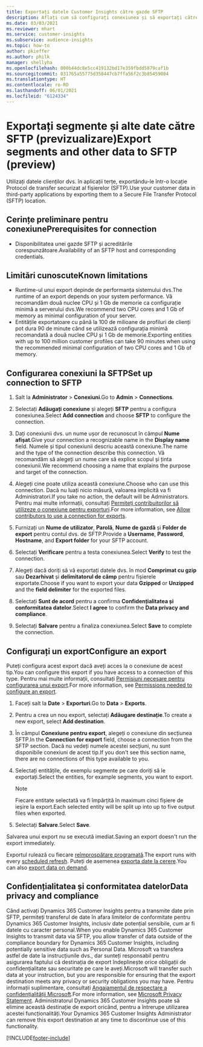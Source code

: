 ```yaml
---
title: Exportați datele Customer Insights către gazde SFTP
description: Aflați cum să configurați conexiunea și să exportați către o locație SFTP.
ms.date: 03/03/2021
ms.reviewer: mhart
ms.service: customer-insights
ms.subservice: audience-insights
ms.topic: how-to
author: pkieffer
ms.author: philk
manager: shellyha
ms.openlocfilehash: 000b44dc8e5cc419132bd17e359fbdd5879caf1b
ms.sourcegitcommit: 831765a55775d358447cb7ffa56f2c3b85459084
ms.translationtype: HT
ms.contentlocale: ro-RO
ms.lasthandoff: 06/01/2021
ms.locfileid: "6124334"
---
```

# <a name="export-segments-and-other-data-to-sftp-preview"></a><span data-ttu-id="eec45-103">Exportați segmente și alte date către SFTP (previzualizare)</span><span class="sxs-lookup"><span data-stu-id="eec45-103">Export segments and other data to SFTP (preview)</span></span>

<span data-ttu-id="eec45-104">Utilizați datele clienților dvs. în aplicații terțe, exportându-le într-o locație Protocol de transfer securizat al fișierelor (SFTP).</span><span class="sxs-lookup"><span data-stu-id="eec45-104">Use your customer data in third-party applications by exporting them to a Secure File Transfer Protocol (SFTP) location.</span></span>

## <a name="prerequisites-for-connection"></a><span data-ttu-id="eec45-105">Cerințe preliminare pentru conexiune</span><span class="sxs-lookup"><span data-stu-id="eec45-105">Prerequisites for connection</span></span>

- <span data-ttu-id="eec45-106">Disponibilitatea unei gazde SFTP și acreditările corespunzătoare.</span><span class="sxs-lookup"><span data-stu-id="eec45-106">Availability of an SFTP host and corresponding credentials.</span></span>

## <a name="known-limitations"></a><span data-ttu-id="eec45-107">Limitări cunoscute</span><span class="sxs-lookup"><span data-stu-id="eec45-107">Known limitations</span></span>

- <span data-ttu-id="eec45-108">Runtime-ul unui export depinde de performanța sistemului dvs.</span><span class="sxs-lookup"><span data-stu-id="eec45-108">The runtime of an export depends on your system performance.</span></span> <span data-ttu-id="eec45-109">Vă recomandăm două nuclee CPU și 1 Gb de memorie ca configurație minimă a serverului dvs.</span><span class="sxs-lookup"><span data-stu-id="eec45-109">We recommend two CPU cores and 1 Gb of memory as minimal configuration of your server.</span></span> 
- <span data-ttu-id="eec45-110">Entitățile exportatoare cu până la 100 de milioane de profiluri de clienți pot dura 90 de minute când se utilizează configurația minimă recomandată a două nuclee CPU și 1 Gb de memorie.</span><span class="sxs-lookup"><span data-stu-id="eec45-110">Exporting entities with up to 100 million customer profiles can take 90 minutes when using the recommended minimal configuration of two CPU cores and 1 Gb of memory.</span></span> 

## <a name="set-up-connection-to-sftp"></a><span data-ttu-id="eec45-111">Configurarea conexiuni la SFTP</span><span class="sxs-lookup"><span data-stu-id="eec45-111">Set up connection to SFTP</span></span>

1. <span data-ttu-id="eec45-112">Salt la **Administrator** > **Conexiuni**.</span><span class="sxs-lookup"><span data-stu-id="eec45-112">Go to **Admin** > **Connections**.</span></span>

1. <span data-ttu-id="eec45-113">Selectați **Adăugați conexiune** și alegeți **SFTP** pentru a configura conexiunea.</span><span class="sxs-lookup"><span data-stu-id="eec45-113">Select **Add connection** and choose **SFTP** to configure the connection.</span></span>

1. <span data-ttu-id="eec45-114">Dați conexiunii dvs. un nume ușor de recunoscut în câmpul **Nume afișat**.</span><span class="sxs-lookup"><span data-stu-id="eec45-114">Give your connection a recognizable name in the **Display name** field.</span></span> <span data-ttu-id="eec45-115">Numele și tipul conexiunii descriu această conexiune.</span><span class="sxs-lookup"><span data-stu-id="eec45-115">The name and the type of the connection describe this connection.</span></span> <span data-ttu-id="eec45-116">Vă recomandăm să alegeți un nume care să explice scopul și ținta conexiunii.</span><span class="sxs-lookup"><span data-stu-id="eec45-116">We recommend choosing a name that explains the purpose and target of the connection.</span></span>

1. <span data-ttu-id="eec45-117">Alegeți cine poate utiliza această conexiune.</span><span class="sxs-lookup"><span data-stu-id="eec45-117">Choose who can use this connection.</span></span> <span data-ttu-id="eec45-118">Dacă nu luați nicio măsură, valoarea implicită va fi Administratori.</span><span class="sxs-lookup"><span data-stu-id="eec45-118">If you take no action, the default will be Administrators.</span></span> <span data-ttu-id="eec45-119">Pentru mai multe informații, consultați [Permiteți contribuitorilor să utilizeze o conexiune pentru exporturi](connections.md#allow-contributors-to-use-a-connection-for-exports).</span><span class="sxs-lookup"><span data-stu-id="eec45-119">For more information, see [Allow contributors to use a connection for exports](connections.md#allow-contributors-to-use-a-connection-for-exports).</span></span>

1. <span data-ttu-id="eec45-120">Furnizați un **Nume de utilizator**, **Parolă**, **Nume de gazdă** și **Folder de export** pentru contul dvs. de SFTP.</span><span class="sxs-lookup"><span data-stu-id="eec45-120">Provide a **Username**, **Password**, **Hostname**, and **Export folder** for your SFTP account.</span></span>

1. <span data-ttu-id="eec45-121">Selectați **Verificare** pentru a testa conexiunea.</span><span class="sxs-lookup"><span data-stu-id="eec45-121">Select **Verify** to test the connection.</span></span>

1. <span data-ttu-id="eec45-122">Alegeți dacă doriți să vă exportați datele dvs. în mod **Comprimat cu gzip** sau **Dezarhivat** și **delimitatorul de câmp** pentru fișierele exportate.</span><span class="sxs-lookup"><span data-stu-id="eec45-122">Choose if you want to export your data **Gzipped** or **Unzipped** and the **field delimiter** for the exported files.</span></span>

1. <span data-ttu-id="eec45-123">Selectați **Sunt de acord** pentru a confirma **Confidențialitatea și conformitatea datelor**.</span><span class="sxs-lookup"><span data-stu-id="eec45-123">Select **I agree** to confirm the **Data privacy and compliance**.</span></span>

1. <span data-ttu-id="eec45-124">Selectați **Salvare** pentru a finaliza conexiunea.</span><span class="sxs-lookup"><span data-stu-id="eec45-124">Select **Save** to complete the connection.</span></span>

## <a name="configure-an-export"></a><span data-ttu-id="eec45-125">Configurați un export</span><span class="sxs-lookup"><span data-stu-id="eec45-125">Configure an export</span></span>

<span data-ttu-id="eec45-126">Puteți configura acest export dacă aveți acces la o conexiune de acest tip.</span><span class="sxs-lookup"><span data-stu-id="eec45-126">You can configure this export if you have access to a connection of this type.</span></span> <span data-ttu-id="eec45-127">Pentru mai multe informații, consultați [Permisiuni necesare pentru configurarea unui export](export-destinations.md#set-up-a-new-export).</span><span class="sxs-lookup"><span data-stu-id="eec45-127">For more information, see [Permissions needed to configure an export](export-destinations.md#set-up-a-new-export).</span></span>

1. <span data-ttu-id="eec45-128">Faceți salt la **Date** > **Exporturi**.</span><span class="sxs-lookup"><span data-stu-id="eec45-128">Go to **Data** > **Exports**.</span></span>

1. <span data-ttu-id="eec45-129">Pentru a crea un nou export, selectați **Adăugare destinație**.</span><span class="sxs-lookup"><span data-stu-id="eec45-129">To create a new export, select **Add destination**.</span></span>

1. <span data-ttu-id="eec45-130">În câmpul **Conexiune pentru export**, alegeți o conexiune din secțiunea SFTP.</span><span class="sxs-lookup"><span data-stu-id="eec45-130">In the **Connection for export** field, choose a connection from the SFTP section.</span></span> <span data-ttu-id="eec45-131">Dacă nu vedeți numele acestei secțiuni, nu sunt disponibile conexiuni de acest tip.</span><span class="sxs-lookup"><span data-stu-id="eec45-131">If you don't see this section name, there are no connections of this type available to you.</span></span>

1. <span data-ttu-id="eec45-132">Selectați entitățile, de exemplu segmente pe care doriți să le exportați.</span><span class="sxs-lookup"><span data-stu-id="eec45-132">Select the entities, for example segments, you want to export.</span></span>

   > [!NOTE]
   > <span data-ttu-id="eec45-133">Fiecare entitate selectată va fi împărțită în maximum cinci fișiere de ieșire la export.</span><span class="sxs-lookup"><span data-stu-id="eec45-133">Each selected entity will be split up into up to five output files when exported.</span></span> 

1. <span data-ttu-id="eec45-134">Selectați **Salvare**.</span><span class="sxs-lookup"><span data-stu-id="eec45-134">Select **Save**.</span></span>

<span data-ttu-id="eec45-135">Salvarea unui export nu se execută imediat.</span><span class="sxs-lookup"><span data-stu-id="eec45-135">Saving an export doesn't run the export immediately.</span></span>

<span data-ttu-id="eec45-136">Exportul rulează cu fiecare [reîmprospătare programată](system.md#schedule-tab).</span><span class="sxs-lookup"><span data-stu-id="eec45-136">The export runs with every [scheduled refresh](system.md#schedule-tab).</span></span> <span data-ttu-id="eec45-137">Puteți de asemenea [exporta date la cerere](export-destinations.md#run-exports-on-demand).</span><span class="sxs-lookup"><span data-stu-id="eec45-137">You can also [export data on demand](export-destinations.md#run-exports-on-demand).</span></span> 

## <a name="data-privacy-and-compliance"></a><span data-ttu-id="eec45-138">Confidențialitatea și conformitatea datelor</span><span class="sxs-lookup"><span data-stu-id="eec45-138">Data privacy and compliance</span></span>

<span data-ttu-id="eec45-139">Când activați Dynamics 365 Customer Insights pentru a transmite date prin SFTP, permiteți transferul de date în afara limitelor de conformitate pentru Dynamics 365 Customer Insights, inclusiv date potențial sensibile, cum ar fi datele cu caracter personal.</span><span class="sxs-lookup"><span data-stu-id="eec45-139">When you enable Dynamics 365 Customer Insights to transmit data via SFTP, you allow transfer of data outside of the compliance boundary for Dynamics 365 Customer Insights, including potentially sensitive data such as Personal Data.</span></span> <span data-ttu-id="eec45-140">Microsoft va transfera astfel de date la instrucțiunile dvs., dar sunteți responsabil pentru asigurarea faptului că destinația de export îndeplinește orice obligații de confidențialitate sau securitate pe care le aveți.</span><span class="sxs-lookup"><span data-stu-id="eec45-140">Microsoft will transfer such data at your instruction, but you are responsible for ensuring that the export destination meets any privacy or security obligations you may have.</span></span> <span data-ttu-id="eec45-141">Pentru informații suplimentare, consultați [Angajamentul de respectare a confidențialității Microsoft](https://go.microsoft.com/fwlink/?linkid=396732).</span><span class="sxs-lookup"><span data-stu-id="eec45-141">For more information, see [Microsoft Privacy Statement](https://go.microsoft.com/fwlink/?linkid=396732).</span></span>
<span data-ttu-id="eec45-142">Administratorul Dynamics 365 Customer Insights poate să elimine această destinație de export oricând, pentru a întrerupe utilizarea acestei funcționalități.</span><span class="sxs-lookup"><span data-stu-id="eec45-142">Your Dynamics 365 Customer Insights Administrator can remove this export destination at any time to discontinue use of this functionality.</span></span>

[!INCLUDE[footer-include](../includes/footer-banner.md)]
